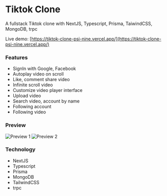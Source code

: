 # Tiktok Clone

A fullstack Tiktok clone with NextJS, Typescript, Prisma, TaiwindCSS, MongoDB, trpc

Live demo: [https://tiktok-clone-psi-nine.vercel.app/](https://tiktok-clone-psi-nine.vercel.app/)

### Features

- SignIn with Google, Facebook
- Autoplay video on scroll
- Like, comment share video
- Infinite scroll video
- Customize video player interface
- Upload video
- Search video, account by name
- Following account
- Following video

### Preview

![Preview 1](https://res.cloudinary.com/annnn/image/upload/v1670686322/home_page_tiktok_clone_n1zfs4.png)
![Preview 2](https://res.cloudinary.com/annnn/image/upload/v1670686325/video_page_tiktok_clone_fzplvl.png)

### Technology

- NextJS
- Typescript
- Prisma
- MongoDB
- TailwindCSS
- trpc

